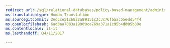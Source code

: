 ```yaml
---
redirect_url: /sql/relational-databases/policy-based-management/administer-servers-by-using-policy-based-management
ms.translationtype: Human Translation
ms.sourcegitcommit: 2edcce51c6822a89151c3c3c76fbaacb5edd54f4
ms.openlocfilehash: 6ad3aa7083a19909ce769a371a1c95b4dd05b39e
ms.contentlocale: it-it
ms.lasthandoff: 04/11/2017

---
```


